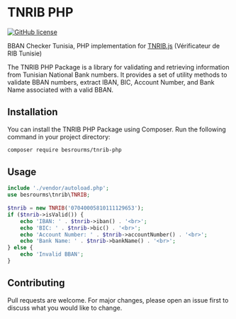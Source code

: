 # TNRIB PHP
[![GitHub license](https://img.shields.io/github/license/BesrourMS/tnrib-php?style=flat-square)](https://github.com/BesrourMS/tnrib-php/blob/main/LICENSE)

BBAN Checker Tunisia, PHP implementation for [TNRIB.js](https://github.com/McZen-Technologies/TNRIB) (Vérificateur de RIB Tunisie)

The TNRIB PHP Package is a library for validating and retrieving information from Tunisian National Bank numbers. It provides a set of utility methods to validate BBAN numbers, extract IBAN, BIC, Account Number, and Bank Name associated with a valid BBAN.

## Installation

You can install the TNRIB PHP Package using Composer. Run the following command in your project directory:

```bash
composer require besrourms/tnrib-php
```

## Usage

```php
include './vendor/autoload.php';
use besrourms\tnrib\TNRIB;
	
$tnrib = new TNRIB('07040005810111129653');
if ($tnrib->isValid()) {
	echo 'IBAN: ' . $tnrib->iban() . '<br>';
	echo 'BIC: ' . $tnrib->bic() . '<br>';
	echo 'Account Number: ' . $tnrib->accountNumber() . '<br>';
	echo 'Bank Name: ' . $tnrib->bankName() . '<br>';
} else {
	echo 'Invalid BBAN';
}
```

## Contributing
Pull requests are welcome. For major changes, please open an issue first to discuss what you would like to change.